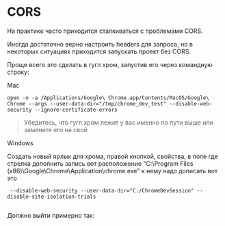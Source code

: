 # CORS

На практике часто приходится сталкиваться с проблемами CORS.

Иногда достаточно верно настроить headers для запроса, но в некоторых ситуациях приходится запускать проект без CORS.

Проще всего это сделать в гугл хром, запустив его через командную строку:

Mac
```
open -n -a /Applications/Google\ Chrome.app/Contents/MacOS/Google\ Chrome --args --user-data-dir="/tmp/chrome_dev_test" --disable-web-security --ignore-certificate-errors
```
> Убедитесь, что гугл хром лежит у вас именно по пути выше или замените его на свой

Windows

Создать новый ярлык для хрома, правой кнопкой, свойства, в поле где стрелка дополнить запись
вот расположение "C:\Program Files (x86)\Google\Chrome\Application\chrome.exe"
к нему надо дописать вот это
```
 --disable-web-security --user-data-dir="C:/ChromeDevSession" --disable-site-isolation-trials


```
Должно выйти примерно так:
```"C:\Program Files (x86)\Google\Chrome\Application\chrome.exe" --disable-web-security --user-data-dir="C:/ChromeDevSession" --disable-site-isolation-trials
```
